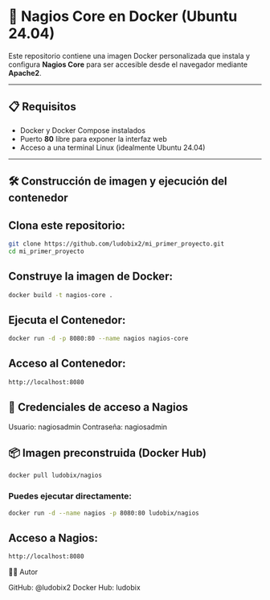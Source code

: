 # 🐧 Nagios Core en Docker (Ubuntu 24.04)

Este repositorio contiene una imagen Docker personalizada que instala y configura **Nagios Core** para ser accesible desde el navegador mediante **Apache2**.

---

##  📋 Requisitos

- Docker y Docker Compose instalados  
- Puerto **80** libre para exponer la interfaz web  
- Acceso a una terminal Linux (idealmente Ubuntu 24.04)  

---

##  🛠️ Construcción de imagen y ejecución del contenedor

##  Clona este repositorio:

```sh
git clone https://github.com/ludobix2/mi_primer_proyecto.git
cd mi_primer_proyecto
```

## Construye la imagen de Docker:

```sh
docker build -t nagios-core .
```


## Ejecuta el Contenedor:

```sh
docker run -d -p 8080:80 --name nagios nagios-core
```

## Acceso al Contenedor:

```sh
http://localhost:8080
```


## 🔐 Credenciales de acceso a Nagios

Usuario: nagiosadmin
Contraseña: nagiosadmin


## 📦 Imagen preconstruida (Docker Hub)

```sh
docker pull ludobix/nagios
```

### Puedes ejecutar directamente:

```sh
docker run -d --name nagios -p 8080:80 ludobix/nagios
```

## Acceso a Nagios:

```sh
http://localhost:8080
```

🧑‍💻 Autor

GitHub: @ludobix2
Docker Hub: ludobix

